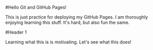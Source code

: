 #Hello Git and GitHub Pages!

This is just practice for deploying my GitHub Pages. I am thoroughly enjoying learning this stuff. It's hard, but also fun the same. 

#Header 1

Learning what this is is motivating. Let's see what this does! 
